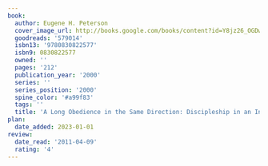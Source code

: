 ```yaml
---
book:
  author: Eugene H. Peterson
  cover_image_url: http://books.google.com/books/content?id=Y8jz26_OGDwC&printsec=frontcover&img=1&zoom=1&edge=curl&source=gbs_api
  goodreads: '579014'
  isbn13: '9780830822577'
  isbn9: 0830822577
  owned: ''
  pages: '212'
  publication_year: '2000'
  series: ''
  series_position: '2000'
  spine_color: '#a99f83'
  tags: ''
  title: 'A Long Obedience in the Same Direction: Discipleship in an Instant Society'
plan:
  date_added: 2023-01-01
review:
  date_read: '2011-04-09'
  rating: '4'
---
```

